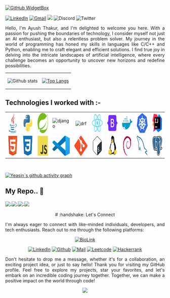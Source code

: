 
[![GitHub WidgetBox](https://github-widgetbox.vercel.app/api/profile?username=ShivamSethss82&data=followers,repositories,stars,commits&theme=viridescent)](https://github.com/Shivamsethss82)
<!-- <h3 align ="center"> <strong> Let`s Code.Build & FUN </strong> </h3>  -->



[![LinkedIn](https://img.shields.io/badge/linkedin-%230077B5.svg?style=for-the-badge&logo=linkedin&logoColor=white)](https://www.linkedin.com/in/shivam-seth-2a0921171/)
[![Gmail](https://img.shields.io/badge/%20-Send%20Mail-black?color=14171A&labelColor=ef5350&logo=gmail&logoColor=ffffff&style=for-the-badge)](mailto:shivamsethss82@gmail.com)
![](https://komarev.com/ghpvc/?username=ShivamSethss82&color=brightgreen&style=for-the-badge)
![Discord](https://img.shields.io/badge/Discord-%235865F2.svg?style=for-the-badge&logo=discord&logoColor=white)
![Twitter](https://img.shields.io/badge/Twitter-%231DA1F2.svg?style=for-the-badge&logo=Twitter&logoColor=white)

<div align="justify" markdown="1">
  
Hello, I'm Ayush Thakur, and I'm delighted to welcome you here. With a passion for pushing the boundaries of technology, I consider myself not just an AI enthusiast, but also a relentless problem solver. My journey in the world of programming has honed my skills in languages like C/C++ and Python, enabling me to craft elegant and efficient solutions. I find true joy in delving into the intricate landscapes of artificial intelligence, where every challenge becomes an opportunity to uncover new horizons and redefine possibilities.

</div>

 <table align="center" width="100%" height="100%" >
   <tr>
     <td> 
  
![Github stats](https://github-readme-stats.vercel.app/api?username=Shivamsethss82&theme=radical&show_icons=true&count_private=true&hide=issues) </td>
     <td> [![Top Langs](https://github-readme-stats.vercel.app/api/top-langs/?username=Shivamsethss82&theme=radical&layout=compact)](https://github.com/Shivamsethss82) </td>
   </tr>
  </table>
  



  
<h2> Technologies I worked with :-</h2>
 <table width="100% height="100%" align="center">
   <tr>
      <td>
        <img alt="java" height=64px src="https://raw.githubusercontent.com/devicons/devicon/master/icons/java/java-original.svg">
     </td>
      <td>
        <img alt="python" height=64px src="https://raw.githubusercontent.com/devicons/devicon/master/icons/python/python-original.svg">
     </td>
      <td>
        <img alt="spring" height=64px src="https://github.com/devicons/devicon/blob/master/icons/spring/spring-original.svg">
     </td>
     <td>
      <img alt="django" height=64px src="https://cdn.worldvectorlogo.com/logos/django.svg">
     </td>
      <td align="center">
       <img alt="drf" height=64px src= "https://storage.caktusgroup.com/media/blog-images/drf-logo2.png">
     </td>
      <td align="center">
       <img alt="React" height=64px src="https://github.com/devicons/devicon/blob/master/icons/react/react-original.svg">
     </td> 
     <td align="center">
      <img alt="bootstrap" height=64px src="https://raw.githubusercontent.com/devicons/devicon/master/icons/bootstrap/bootstrap-plain.svg">
    </td>
     <td align="center">
      <img alt="docker" height=64px src="https://github.com/devicons/devicon/blob/master/icons/docker/docker-plain.svg">
    </td>
     <td align="center">
      <img alt="docker" height=64px src="https://github.com/devicons/devicon/blob/master/icons/kubernetes/kubernetes-original.svg">
    </td>
     <td align="center">
      <img alt="intellij" height=64px src="https://github.com/devicons/devicon/blob/master/icons/intellij/intellij-original.svg">
    </td>
   </tr>
   <tr>
         <td align="center">
       <img alt="html5" height=64px src="https://github.com/devicons/devicon/blob/master/icons/html5/html5-original.svg">
     </td> 
     <td align="center">
       <img alt="css" height=64px src= "https://github.com/devicons/devicon/blob/master/icons/css3/css3-plain.svg">
     </td> 
     <td align="center">
      <img alt="javascript" height=64px src="https://raw.githubusercontent.com/devicons/devicon/master/icons/javascript/javascript-original.svg">
    </td>
     <td align="center">
       <img alt="vscode" height=64px src="https://github.com/devicons/devicon/blob/master/icons/vscode/vscode-original.svg">
     </td> 
     <td align="center">
       <img alt="git" height=64px src="https://github.com/devicons/devicon/blob/master/icons/git/git-original.svg">
     </td>
        <td align="center">
       <img alt="bash" height=64px src="https://github.com/devicons/devicon/blob/master/icons/bash/bash-plain.svg">
     </td>
    <td align="center">
       <img alt="linux" height=64px src="https://github.com/devicons/devicon/blob/master/icons/linux/linux-original.svg">
     </td>   
    <td align="center">
       <img alt="sql" height=64px src="https://github.com/devicons/devicon/blob/master/icons/debian/debian-original.svg">
     </td> 
       <td align="center">
       <img alt="debian" height=64px src="https://github.com/devicons/devicon/blob/master/icons/mysql/mysql-original.svg">
     </td> 
       <td align="center">
       <img alt="Posql" height=64px src="https://github.com/devicons/devicon/blob/master/icons/postgresql/postgresql-original.svg">
     </td>  
   </tr>

 </table>
 
<br>




[![Yeasin`s github activity graph](https://github-readme-activity-graph.vercel.app/graph?username=Shivamsethss82&theme=github-compact)](https://github.com/Shivamsethss82/github-readme-activity-graph)


 
 
<h2> My Repo.. 📁</h2>
<a href="https://github.com/Shivamsethss82/SETH_CART">
  <img align="center" src="https://github-readme-stats.vercel.app/api/pin/?username=Shivamsethss82&theme=react&repo=SETH_CART" />
</a>
<a href="https://github.com/Shivamsethss82/Django-CRM">
  <img align="center" src="https://github-readme-stats.vercel.app/api/pin/?username=Shivamsethss82&theme=react&repo=Django-CRM" />
</a>
 <a href="https://github.com/Shivamsethss82/Simple-DevOps-Project">
  <img align="center" src="https://github-readme-stats.vercel.app/api/pin/?username=Shivamsethss82&theme=react&repo=Simple-DevOps-Project" />
</a>
 <a href="https://github.com/Shivamsethss82/MyChatApp">
  <img align="center" src="https://github-readme-stats.vercel.app/api/pin/?username=Shivamsethss82&theme=react&repo=MyChatApp" />
</a>

<br>
<br>

<div align="center" markdown="1">
# :handshake: Let's Connect
</div>
<div align="justify" markdown="1">
  
I'm always eager to connect with like-minded individuals, developers, and tech enthusiasts. Reach out to me through the following platforms:

</div>

<div align="center" markdown="1">


[![BioLink](https://img.shields.io/badge/bio.link-000000%7D?style=for-the-badge&logo=biolink&logoColor=white)](https://preeminent-parfait-05b848.netlify.app/)

[![Linkedln](https://img.shields.io/badge/LinkedIn-0077B5?style=for-the-badge&logo=linkedin&logoColor=white)](https://www.linkedin.com/in/shivam-seth-2a0921171/)
[![Github](https://img.shields.io/badge/GitHub-100000?style=for-the-badge&logo=github&logoColor=white)](https://github.com/ShivamSethss82/)
[![Mail](https://img.shields.io/badge/Gmail-D14836?style=for-the-badge&logo=gmail&logoColor=white)](mailto:shivamsethss82@gmail.com)
[![Leetcode](https://img.shields.io/badge/-LeetCode-FFA116?style=for-the-badge&logo=LeetCode&logoColor=black)](https://leetcode.com/u/SHIVAMSETHJI/) 
[![Hackerrank](https://img.shields.io/badge/-Hackerrank-2EC866?style=for-the-badge&logo=HackerRank&logoColor=white)](https://www.hackerrank.com/profile/shivamsethss82)

</div>


<div align="justify" markdown="1">

Don't hesitate to drop me a message, whether it's for a collaboration, an exciting project idea, or just to say hello! Thank you for visiting my GitHub profile. Feel free to explore my projects, star your favorites, and let's embark on an incredible coding journey together. Together, we can make a positive impact on the world through code!

</div>


<!-- ## Connect Mode:- 🚀

🌟 I'm always open to collaborating on exciting projects and ideas. If you share similar interests or have a project you'd like to work on together, feel free to reach out on the socials below!

<p>
  <a href="mailto:shivamsethss82@gmail.com" target="_blank"><img alt="E-mail" src="https://img.shields.io/badge/-Gmail-ea4335?style=flat-square&logo=Gmail&logoColor=white" /></a>
  <a href="wa.me/09793338682" target="_blank"><img alt="WhatsApp" src="https://img.shields.io/badge/-WhatsApp-42e35f?style=flat-square&logo=whatsapp&logoColor=white" /></a>
  <a href="https://linkedin.com/in/shivam-seth-2a0921171/" target="_blank"><img alt="LinkedIn" src="https://img.shields.io/badge/-LinkedIn-007ACC?style=flat-square&logo=linkedin&logoColor=white" />
</p>


<br>
 -->
 <p align="center">
  <img src="https://capsule-render.vercel.app/api?type=waving&color=gradient&height=80&section=footer"/>
</p>
<!--
**Shivam seth** is a ✨ _special_ ✨ repository because its `README.md` (this file) appears on your GitHub profile.

Here are some ideas to get you started:

 🔭 I’m currently working on ...##Python & Django
- 🌱 I’m currently learning ...
- 👯 I’m looking to collaborate on ...
- 🤔 I’m looking for help with ...
- 💬 Ask me about ...
- 📫 How to reach me: ...
- 😄 Pronouns: ...
- ⚡ Fun fact: ...
<a href="https://github.com/Shivamsethss82/"><img src="https://img.shields.io/github/Shivamsethss82" alt="Stars Badge"/></a>

-->

